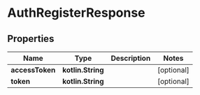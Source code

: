 
# AuthRegisterResponse

## Properties
| Name | Type | Description | Notes |
| ------------ | ------------- | ------------- | ------------- |
| **accessToken** | **kotlin.String** |  |  [optional] |
| **token** | **kotlin.String** |  |  [optional] |



